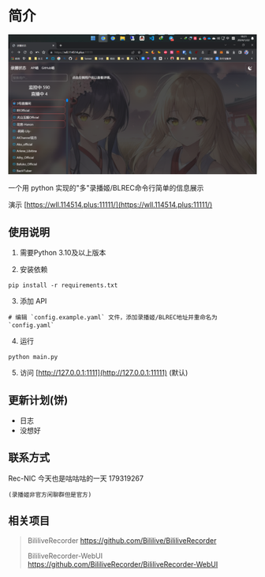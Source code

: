 # 简介

![截图_2024-01-22_17-14-21](https://raw.githubusercontent.com/jkfujr/Rec-Stutas/main/%E6%88%AA%E5%9B%BE_1.png)


一个用 python 实现的"多"录播姬/BLREC命令行简单的信息展示

演示 [https://wll.114514.plus:11111/](https://wll.114514.plus:11111/)


## 使用说明

1. 需要Python 3.10及以上版本

2. 安装依赖

```
pip install -r requirements.txt
```

3. 添加 API

```
# 编辑 `config.example.yaml` 文件，添加录播姬/BLREC地址并重命名为 `config.yaml` 
```

4. 运行

```
python main.py
```

5. 访问 [http://127.0.0.1:1111](http://127.0.0.1:11111) (默认)



## 更新计划(饼)

- 日志
- 没想好


## 联系方式

Rec-NIC 今天也是咕咕咕的一天 179319267

    (录播姬非官方闲聊群但是官方)

## 相关项目

> BililiveRecorder https://github.com/Bililive/BililiveRecorder
> 
> BililiveRecorder-WebUI https://github.com/BililiveRecorder/BililiveRecorder-WebUI
